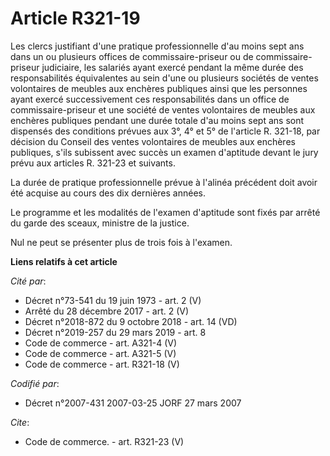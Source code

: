 # Article R321-19

Les clercs justifiant d'une pratique professionnelle d'au moins sept ans dans un ou plusieurs offices de commissaire-priseur
ou de commissaire-priseur judiciaire, les salariés ayant exercé pendant la même durée des responsabilités équivalentes au
sein d'une ou plusieurs sociétés de ventes volontaires de meubles aux enchères publiques ainsi que les personnes ayant exercé
successivement ces responsabilités dans un office de commissaire-priseur et une société de ventes volontaires de meubles aux
enchères publiques pendant une durée totale d'au moins sept ans sont dispensés des conditions prévues aux 3°, 4° et 5° de
l'article R. 321-18, par décision du Conseil des ventes volontaires de meubles aux enchères publiques, s'ils subissent avec
succès un examen d'aptitude devant le jury prévu aux articles R. 321-23 et suivants.

La durée de pratique professionnelle prévue à l'alinéa précédent doit avoir été acquise au cours des dix dernières années.

Le programme et les modalités de l'examen d'aptitude sont fixés par arrêté du garde des sceaux, ministre de la justice.

Nul ne peut se présenter plus de trois fois à l'examen.

**Liens relatifs à cet article**

_Cité par_:

  - Décret n°73-541 du 19 juin 1973 - art. 2 (V)
  - Arrêté du 28 décembre 2017 - art. 2 (V)
  - Décret n°2018-872 du 9 octobre 2018 - art. 14 (VD)
  - Décret n°2019-257 du 29 mars 2019 - art. 8
  - Code de commerce - art. A321-4 (V)
  - Code de commerce - art. A321-5 (V)
  - Code de commerce - art. R321-18 (V)

_Codifié par_:

  - Décret n°2007-431 2007-03-25 JORF 27 mars 2007

_Cite_:

  - Code de commerce. - art. R321-23 (V)
